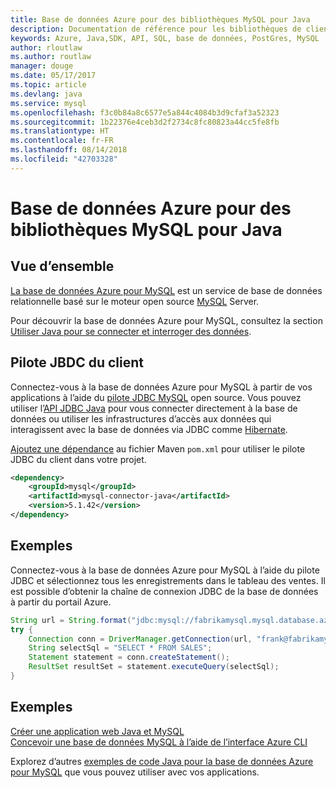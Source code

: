 ```yaml
---
title: Base de données Azure pour des bibliothèques MySQL pour Java
description: Documentation de référence pour les bibliothèques de client Java pour les bases de données Azure pour MySQL
keywords: Azure, Java,SDK, API, SQL, base de données, PostGres, MySQL
author: rloutlaw
ms.author: routlaw
manager: douge
ms.date: 05/17/2017
ms.topic: article
ms.devlang: java
ms.service: mysql
ms.openlocfilehash: f3c0b84a8c6577e5a844c4084b3d9cfaf3a52323
ms.sourcegitcommit: 1b22376e4ceb3d2f2734c8fc80823a44cc5fe8fb
ms.translationtype: HT
ms.contentlocale: fr-FR
ms.lasthandoff: 08/14/2018
ms.locfileid: "42703328"
---
```

# <a name="azure-database-for-mysql-libraries-for-java"></a>Base de données Azure pour des bibliothèques MySQL pour Java

## <a name="overview"></a>Vue d’ensemble

[La base de données Azure pour MySQL](/azure/sql-database/sql-database-technical-overview) est un service de base de données relationnelle basé sur le moteur open source [MySQL](https://www.mysql.com/) Server. 

Pour découvrir la base de données Azure pour MySQL, consultez la section [Utiliser Java pour se connecter et interroger des données](/azure/mysql/connect-java).

## <a name="client-jbdc-driver"></a>Pilote JBDC du client

Connectez-vous à la base de données Azure pour MySQL à partir de vos applications à l’aide du [pilote JDBC MySQL](https://dev.mysql.com/downloads/connector/j/) open source. Vous pouvez utiliser l’[API JDBC Java](https://docs.oracle.com/javase/8/docs/technotes/guides/jdbc/) pour vous connecter directement à la base de données ou utiliser les infrastructures d’accès aux données qui interagissent avec la base de données via JDBC comme [Hibernate](http://hibernate.org/).

[Ajoutez une dépendance](https://maven.apache.org/guides/getting-started/index.html#How_do_I_use_external_dependencies) au fichier Maven `pom.xml` pour utiliser le pilote JDBC du client dans votre projet.  

```XML
<dependency>
    <groupId>mysql</groupId>
    <artifactId>mysql-connector-java</artifactId>
    <version>5.1.42</version>
</dependency>
```   

## <a name="example"></a>Exemples

Connectez-vous à la base de données Azure pour MySQL à l’aide du pilote JDBC et sélectionnez tous les enregistrements dans le tableau des ventes. Il est possible d’obtenir la chaîne de connexion JDBC de la base de données à partir du portail Azure.

```java
String url = String.format("jdbc:mysql://fabrikamysql.mysql.database.azure.com:3306/fabrikamdb?verifyServerCertificate=true&useSSL=true&requireSSL=false");
try {
    Connection conn = DriverManager.getConnection(url, "frank@fabrikamysql", "aBcDeFgHiJkL");
    String selectSql = "SELECT * FROM SALES";
    Statement statement = conn.createStatement();
    ResultSet resultSet = statement.executeQuery(selectSql);
}
```

## <a name="samples"></a>Exemples

[Créer une application web Java et MySQL](/azure/app-service-web/app-service-web-tutorial-java-mysql)   
[Concevoir une base de données MySQL à l’aide de l’interface Azure CLI](/azure/mysql/tutorial-design-database-using-cli)   

Explorez d’autres [exemples de code Java pour la base de données Azure pour MySQL](https://azure.microsoft.com/resources/samples/?platform=java&term=mysql) que vous pouvez utiliser avec vos applications.
